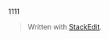 
1111


> Written with [StackEdit](https://stackedit.io/).
<!--stackedit_data:
eyJoaXN0b3J5IjpbLTE1NjI5OTgxOTBdfQ==
-->